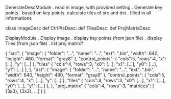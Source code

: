  GenerateDescModule
 . read in image, with provided setting
 . Generate key points
 . based on key points, calculate tiles of src and dst
 . filled in all informations

class ImageDesc
def CtrlPtsDesc:
def TilesDesc:
def ProjMatrixDesc:

DisplayModule
. Display image
. display key points (from json file)
. display Tiles (from json file)
. list proj matrix?

{
    "src":
    {
        "image":
        {
            "folder": "...",
            "name": "...",
            "ext": ".bin",
            "width": 640,
            "height": 480,
            "format": "gray8"
        },
        "control_points":
        {
            "cols":5,
            "rows":4,
            "x": [...],
            "y": [...]
        },
        "tiles"
        {
            "cols":4,
            "rows":3,
            "x0": [...],
            "x1": [...],
            "y0": [...],
            "y1": [...]
        },
    },
    "dst":
    {
        "image":
        {
            "folder": "...",
            "name": "...",
            "ext": ".bin",
            "width": 640,
            "height": 480,
            "format": "gray8"
        },
        "control_points":
        {
            "cols":5,
            "rows":4,
            "x": [...],
            "y": [...]
        },
        "tiles"
        {
            "cols":4,
            "rows":3,
            "x0": [...],
            "x1": [...],
            "y0": [...],
            "y1": [...]
        },
    },
    "proj_matrix"
    {
        "cols":4,
        "rows":3,
        "matrices":
        [ {3x3}, {3x3}, ...]
    }
}